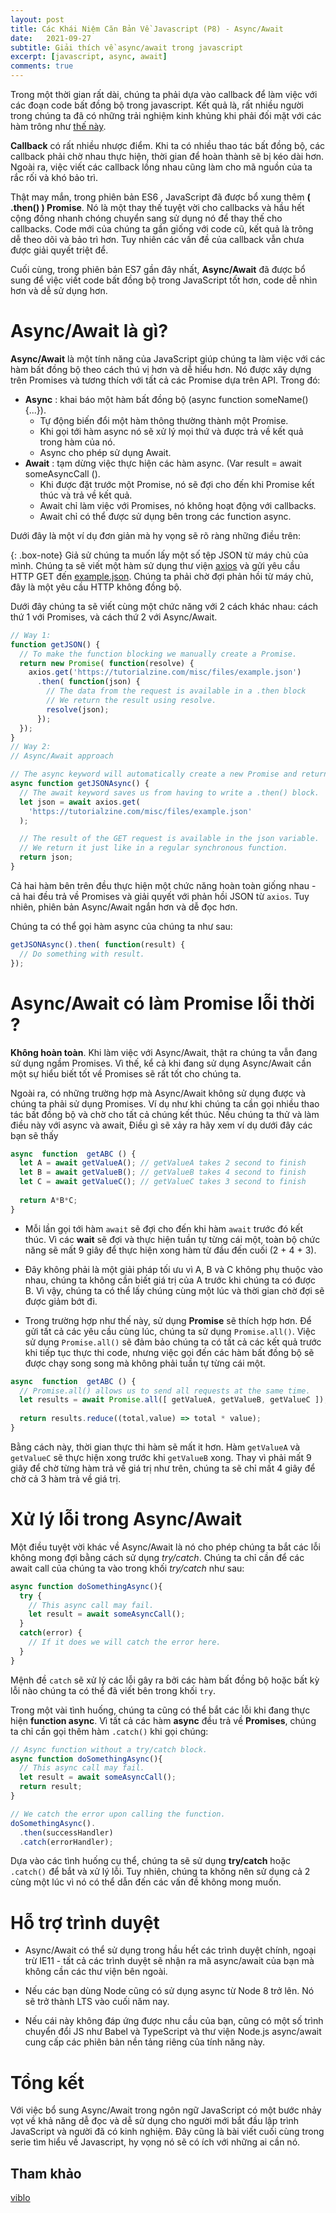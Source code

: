 ```yaml
---
layout: post
title: Các Khái Niệm Căn Bản Về Javascript (P8) - Async/Await
date:   2021-09-27
subtitle: Giải thích về async/await trong javascript
excerpt: [javascript, async, await]
comments: true
---
```


Trong một thời gian rất dài, chúng ta phải dựa vào callback để làm việc với các đoạn code bất đồng bộ trong javascript. Kết quả là, rất nhiều người trong chúng ta đã có những trải nghiệm kinh khủng khi phải đối mặt với các hàm trông như [thế này](https://tutorialzine.com/media/2017/07/callback-hell.jpg).

**Callback** có rất nhiều nhược điểm. Khi ta có nhiều thao tác bất đồng bộ, các callback phải chờ nhau thực hiện, thời gian để hoàn thành sẽ bị kéo dài hơn. Ngoài ra, việc viết các callback lồng nhau cũng làm cho mã nguồn của ta rắc rối và khó bảo trì.

Thật may mắn, trong phiên bản ES6 , JavaScript đã được bổ xung thêm **( .then() ) Promise**. Nó là một thay thế tuyệt vời cho callbacks và hầu hết cộng đồng nhanh chóng chuyển sang sử dụng nó để thay thế cho callbacks. Code mới của chúng ta gần giống với code cũ, kết quả là trông dễ theo dõi và bảo trì hơn. Tuy nhiên các vấn đề của callback vẫn chưa được giải quyết triệt để.

Cuối cùng, trong phiên bản ES7 gần đây nhất, **Async/Await** đã được bổ sung để việc viết code bất đồng bộ trong JavaScript tốt hơn, code dễ nhìn hơn và dễ sử dụng hơn.

# Async/Await là gì?

**Async/Await** là một tính năng của JavaScript giúp chúng ta làm việc với các hàm bất đồng bộ theo cách thú vị hơn và dễ hiểu hơn. Nó được xây dựng trên Promises và tương thích với tất cả các Promise dựa trên API. Trong đó:

- **Async** : khai báo một hàm bất đồng bộ (async function someName(){...}).
    - Tự động biến đổi một hàm thông thường thành một Promise.
    - Khi gọi tới hàm async nó sẽ xử lý mọi thứ và được trả về kết quả trong hàm của nó.
    - Async cho phép sử dụng Await.
- **Await** : tạm dừng việc thực hiện các hàm async. (Var result = await someAsyncCall ().
    - Khi được đặt trước một Promise, nó sẽ đợi cho đến khi Promise kết thúc và trả về kết quả.
    - Await chỉ làm việc với Promises, nó không hoạt động với callbacks.
    - Await chỉ có thể được sử dụng bên trong các function async.

Dưới đây là một ví dụ đơn giản mà hy vọng sẽ rõ ràng những điều trên:

{: .box-note}
Giả sử chúng ta muốn lấy một số tệp JSON từ máy chủ của mình. Chúng ta sẽ viết một hàm sử dụng thư viện [axios](https://github.com/axios/axios) và gửi yêu cầu HTTP GET đến [example.json](https://tutorialzine.com/misc/files/example.json). Chúng ta phải chờ đợi phản hồi từ máy chủ, đây là một yêu cầu HTTP không đồng bộ.

Dưới đây chúng ta sẽ viết cùng một chức năng với 2 cách khác nhau: cách thứ 1 với Promises, và cách thứ 2 với Async/Await.

```javascript
// Way 1: 
function getJSON() {
  // To make the function blocking we manually create a Promise.
  return new Promise( function(resolve) {
    axios.get('https://tutorialzine.com/misc/files/example.json')
      .then( function(json) {
        // The data from the request is available in a .then block
        // We return the result using resolve.
        resolve(json);
      });
  });
}
// Way 2:
// Async/Await approach

// The async keyword will automatically create a new Promise and return it.
async function getJSONAsync() {
  // The await keyword saves us from having to write a .then() block.
  let json = await axios.get(
    'https://tutorialzine.com/misc/files/example.json'
  );

  // The result of the GET request is available in the json variable.
  // We return it just like in a regular synchronous function.
  return json;
}
```

Cả hai hàm bên trên đều thực hiện một chức năng hoàn toàn giống nhau - cả hai đều trả về Promises và giải quyết với phản hồi JSON từ `axios`. Tuy nhiên, phiên bản Async/Await ngắn hơn và dễ đọc hơn.

Chúng ta có thể gọi hàm async của chúng ta như sau:

```javascript
getJSONAsync().then( function(result) {
  // Do something with result.
});
```

# Async/Await có làm Promise lỗi thời ?

**Không hoàn toàn**. Khi làm việc với Async/Await, thật ra chúng ta vẫn đang sử dụng ngầm Promises. Vì thế, kể cả khi đang sử dụng Async/Await cần một sự hiểu biết tốt về Promises sẽ rất tốt cho chúng ta.

Ngoài ra, có những trường hợp mà Async/Await không sử dụng được và chúng ta phải sử dụng Promises. Ví dụ như khi chúng ta cần gọi nhiều thao tác bất đồng bộ và chờ cho tất cả chúng kết thúc. Nếu chúng ta thử và làm điều này với async và await, Điều gì sẽ xảy ra hãy xem ví dụ dưới đây các bạn sẽ thấy 

```javascript
async  function  getABC () {
  let A = await getValueA(); // getValueA takes 2 second to finish
  let B = await getValueB(); // getValueB takes 4 second to finish
  let C = await getValueC(); // getValueC takes 3 second to finish
  
  return A*B*C;
}
```

- Mỗi lần gọi tới hàm `await` sẽ đợi cho đến khi hàm `await` trước đó kết thúc. Vì các **wait** sẽ đợi và thực hiện tuần tự từng cái một, toàn bộ chức năng sẽ mất 9 giây để thực hiện xong hàm từ đầu đến cuối (2 + 4 + 3).

- Đây không phải là một giải pháp tối ưu vì A, B và C không phụ thuộc vào nhau, chúng ta không cần biết giá trị của A trước khi chúng ta có được B. Vì vậy, chúng ta có thể lấy chúng cùng một lúc và thời gian chờ đợi sẽ được giảm bớt đi.

- Trong trường hợp như thế này, sử dụng **Promise** sẽ thích hợp hơn. Để gửi tất cả các yêu cầu cùng lúc, chúng ta sử dụng `Promise.all()`. Việc sử dụng `Promise.all()` sẽ đảm bảo chúng ta có tất cả các kết quả trước khi tiếp tục thực thi code, nhưng việc gọi đến các hàm bất đồng bộ sẽ được chạy song song mà không phải tuần tự từng cái một.

```javascript
async  function  getABC () {
  // Promise.all() allows us to send all requests at the same time. 
  let results = await Promise.all([ getValueA, getValueB, getValueC ]); 
  
  return results.reduce((total,value) => total * value);
}
```

Bằng cách này, thời gian thực thi hàm sẽ mất it hơn. Hàm `getValueA` và `getValueC` sẽ thực hiện xong trước khi `getValueB` xong. Thay vì phải mất 9 giây để chờ từng hàm trả về giá trị như trên, chúng ta sẽ chỉ mất 4 giây để chờ cả 3 hàm trả về giá trị.

# Xử lý lỗi trong Async/Await

Một điều tuyệt vời khác về Async/Await là nó cho phép chúng ta bắt các lỗi không mong đợi bằng cách sử dụng *try/catch*. Chúng ta chỉ cần để các await call của chúng ta vào trong khối *try/catch* như sau:

```javascript
async function doSomethingAsync(){
  try {
    // This async call may fail.
    let result = await someAsyncCall();
  }
  catch(error) {
    // If it does we will catch the error here.
  }  
}
```

Mệnh đề `catch` sẽ xử lý các lỗi gây ra bởi các hàm bất đồng bộ hoặc bất kỳ lỗi nào chúng ta có thể đã viết bên trong khối `try`.

Trong một vài tình huống, chúng ta cũng có thể bắt các lỗi khi đang thực hiện **function async**. Vì tất cả các hàm **async** đều trả về **Promises**, chúng ta chỉ cần gọi thêm hàm `.catch()` khi gọi chúng:

```javascript
// Async function without a try/catch block.
async function doSomethingAsync(){
  // This async call may fail.
  let result = await someAsyncCall();
  return result;  
}

// We catch the error upon calling the function.
doSomethingAsync().
  .then(successHandler)
  .catch(errorHandler);
```

Dựa vào các tình huống cụ thể, chúng ta sẽ sử dụng **try/catch** hoặc `.catch()` để bắt và xử lý lỗi. Tuy nhiên, chúng ta không nên sử dụng cả 2 cùng một lúc vì nó có thể dẫn đến các vấn đề không mong muốn.

# Hỗ trợ trình duyệt

- Async/Await có thể sử dụng trong hầu hết các trình duyệt chính, ngoại trừ IE11 - tất cả các trình duyệt sẽ nhận ra mã async/await của bạn mà không cần các thư viện bên ngoài.

- Nếu các bạn dùng Node cũng có sử dụng async từ Node 8 trở lên. Nó sẽ trở thành LTS vào cuối năm nay.

- Nếu cái này không đáp ứng được nhu cầu của bạn, cũng có một số trình chuyển đổi JS như Babel và TypeScript và thư viện Node.js async/await cung cấp các phiên bản nền tảng riêng của tính năng này.

# Tổng kết

Với việc bổ sung Async/Await trong ngôn ngữ JavaScript có một bước nhảy vọt về khả năng dễ đọc và dễ sử dụng cho người mới bắt đầu lập trình JavaScript và người đã có kinh nghiệm. Đây cũng là bài viết cuối cùng trong serie tìm hiểu về Javascript, hy vọng nó sẽ có ích với những ai cần nó.


## Tham khảo

[viblo](https://viblo.asia/p/giai-thich-ve-asyncawait-javascript-trong-10-phut-1VgZvBn7ZAw)
